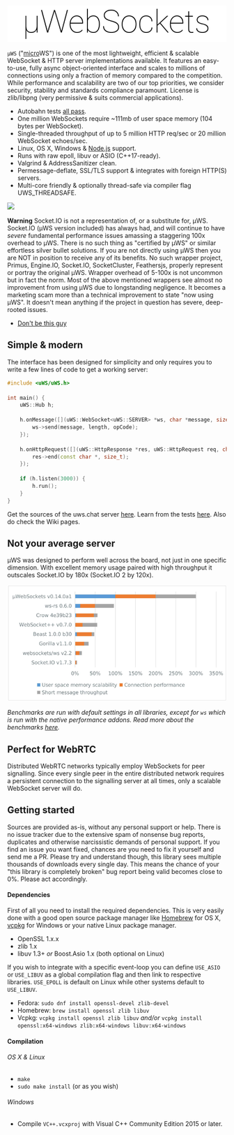 <div align="center"><img src="misc/images/logo.png"/></div>

`µWS` ("[micro](https://en.wikipedia.org/wiki/Micro-)WS") is one of the most lightweight, efficient & scalable WebSocket & HTTP server implementations available. It features an easy-to-use, fully async object-oriented interface and scales to millions of connections using only a fraction of memory compared to the competition. While performance and scalability are two of our top priorities, we consider security, stability and standards compliance paramount. License is zlib/libpng (very permissive & suits commercial applications).


* Autobahn tests [all pass](http://htmlpreview.github.io/?https://github.com/uWebSockets/uWebSockets/blob/master/misc/autobahn/index.html).
* One million WebSockets require ~111mb of user space memory (104 bytes per WebSocket).
* Single-threaded throughput of up to 5 million HTTP req/sec or 20 million WebSocket echoes/sec.
* Linux, OS X, Windows & [Node.js](http://github.com/uWebSockets/bindings) support.
* Runs with raw epoll, libuv or ASIO (C++17-ready).
* Valgrind & AddressSanitizer clean.
* Permessage-deflate, SSL/TLS support & integrates with foreign HTTP(S) servers.
* Multi-core friendly & optionally thread-safe via compiler flag UWS_THREADSAFE.

[![](https://api.travis-ci.org/uWebSockets/uWebSockets.svg?branch=master)](https://travis-ci.org/uWebSockets/uWebSockets)

**Warning** Socket.IO is not a representation of, or a substitute for, µWS. Socket.IO (µWS version included) has always had, and will continue to have *severe* fundamental performance issues amassing a staggering 100x overhead to µWS. There is no such thing as "certified by µWS" or similar effortless silver bullet solutions. If you are not directly using µWS then you are NOT in position to receive any of its benefits. No such wrapper project, Primus, Engine.IO, Socket.IO, SocketCluster, Feathersjs, properly represent or portray the original µWS. Wrapper overhead of 5-100x is not uncommon but in fact the norm. Most of the above mentioned wrappers see almost no improvement from using µWS due to longstanding negligence. It becomes a marketing scam more than a technical improvement to state "now using µWS". It doesn't mean anything if the project in question has severe, deep-rooted issues.

* [Don't be this guy](https://twitter.com/mazhlekov/status/933853165094690817)

## Simple & modern
The interface has been designed for simplicity and only requires you to write a few lines of code to get a working server:
```c++
#include <uWS/uWS.h>

int main() {
    uWS::Hub h;

    h.onMessage([](uWS::WebSocket<uWS::SERVER> *ws, char *message, size_t length, uWS::OpCode opCode) {
        ws->send(message, length, opCode);
    });

    h.onHttpRequest([](uWS::HttpResponse *res, uWS::HttpRequest req, char *data, size_t length, size_t remainingBytes) {
        res->end(const char *, size_t);
    });

    if (h.listen(3000)) {
        h.run();
    }
}
```
Get the sources of the uws.chat server [here](https://github.com/uWebSockets/website/blob/master/main.cpp). Learn from the tests [here](tests/main.cpp). Also do check the Wiki pages.

## Not your average server
µWS was designed to perform well across the board, not just in one specific dimension. With excellent memory usage paired with high throughput it outscales Socket.IO by 180x (Socket.IO 2 by 120x).

<div align="center"><img src="misc/images/overview.png"/></div>

*Benchmarks are run with default settings in all libraries, except for `ws` which is run with the native performance addons. Read more about the benchmarks [here](benchmarks).*

## Perfect for WebRTC
Distributed WebRTC networks typically employ WebSockets for peer signalling. Since every single peer in the entire distributed network requires a persistent connection to the signalling server at all times, only a scalable WebSocket server will do.

## Getting started
Sources are provided as-is, without any personal support or help. There is no issue tracker due to the extensive spam of nonsense bug reports, duplicates and otherwise narcissistic demands of personal support. If you find an issue you want fixed, chances are you need to fix it yourself and send me a PR. Please try and understand though, this library sees multiple thousands of downloads every single day. This means the chance of your "this library is completely broken" bug report being valid becomes close to 0%. Please act accordingly.

#### Dependencies
First of all you need to install the required dependencies. This is very easily done with a good open source package manager like [Homebrew](http://brew.sh) for OS X, [vcpkg](https://github.com/Microsoft/vcpkg) for Windows or your native Linux package manager.

* OpenSSL 1.x.x
* zlib 1.x
* libuv 1.3+ *or* Boost.Asio 1.x (both optional on Linux)

If you wish to integrate with a specific event-loop you can define `USE_ASIO` or `USE_LIBUV` as a global compilation flag and then link to respective libraries. `USE_EPOLL` is default on Linux while other systems default to `USE_LIBUV`.

* Fedora: `sudo dnf install openssl-devel zlib-devel`
* Homebrew: `brew install openssl zlib libuv`
* Vcpkg: `vcpkg install openssl zlib libuv` *and/or* `vcpkg install openssl:x64-windows zlib:x64-windows libuv:x64-windows`

#### Compilation
###### OS X & Linux
* `make`
* `sudo make install` (or as you wish)
###### Windows
* Compile `VC++.vcxproj` with Visual C++ Community Edition 2015 or later.
